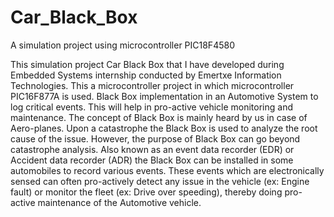 # Car_Black_Box
A simulation project using microcontroller PIC18F4580

This simulation project Car Black Box that I have developed during Embedded Systems internship conducted by Emertxe Information Technologies. This a microcontroller project in which microcontroller PIC16F877A is used. Black Box implementation in an Automotive System to log critical events. This will help in pro-active vehicle monitoring and maintenance. The concept of Black Box is mainly heard by us in case of Aero-planes. Upon a catastrophe the Black Box is used to analyze the root cause of the issue. However, the purpose of Black Box can go beyond catastrophe analysis. Also known as an event data recorder (EDR) or Accident data recorder (ADR) the Black Box can be installed in some automobiles to record various events. These events which are electronically sensed can often pro-actively detect any issue in the vehicle (ex: Engine fault) or monitor the fleet (ex: Drive over speeding), thereby doing pro-active maintenance of the Automotive vehicle.
